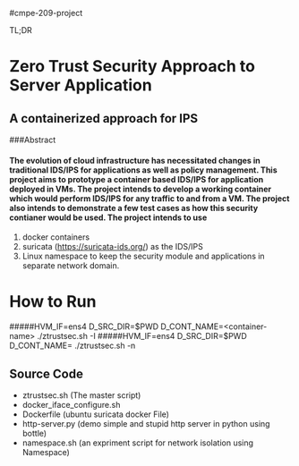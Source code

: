 #cmpe-209-project


TL;DR

# Zero Trust Security Approach to Server Application
## A containerized approach for IPS

###Abstract
#### The evolution of cloud infrastructure has necessitated changes in traditional IDS/IPS for applications as well as policy management. This project aims to prototype a container based IDS/IPS for application deployed in VMs. The project intends to develop a working container which would perform IDS/IPS for any traffic to and from a VM. The project also intends to demonstrate a few test cases as how this security contianer would be used. The project intends to use

 1. docker containers
 2. suricata (https://suricata-ids.org/) as the IDS/IPS
 3. Linux namespace to keep the security module and applications in separate network domain.


# How to Run
#####HVM_IF=ens4 D_SRC_DIR=$PWD D_CONT_NAME=<container-name> ./ztrustsec.sh -I
#####HVM_IF=ens4 D_SRC_DIR=$PWD D_CONT_NAME=<container-name> ./ztrustsec.sh -n

## Source Code
*  ztrustsec.sh (The master script)
*   docker_iface_configure.sh
*   Dockerfile (ubuntu suricata docker File)
*   http-server.py (demo simple and stupid http server in python using bottle)
*   namespace.sh (an expriment script for network isolation using Namespace)





